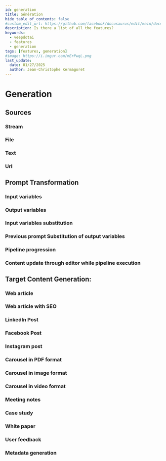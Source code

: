 ```yaml
---
id: generation
title: Génération
hide_table_of_contents: false
#custom_edit_url: https://github.com/facebook/docusaurus/edit/main/docs/api-doc-markdown.md
description: Is there a list of all the features?
keywords:
  - veepdotai
  - features
  - generation
tags: [features, generation]
#image: https://i.imgur.com/mErPwqL.png
last_update:
  date: 01/27/2025
  author: Jean-Christophe Kermagoret
---
```


# Generation

## Sources

### Stream

### File

### Text

### Url

## Prompt Transformation

### Input variables

### Output variables

### Input variables substitution

### Previous prompt Substitution of output variables

### Pipeline progression

### Content update through editor while pipeline execution

## Target Content Generation:

### Web article

### Web article with SEO

### LinkedIn Post

### Facebook Post

### Instagram post

### Carousel in PDF format

### Carousel in image format

### Carousel in video format

### Meeting notes

### Case study

### White paper

### User feedback

### Metadata generation

